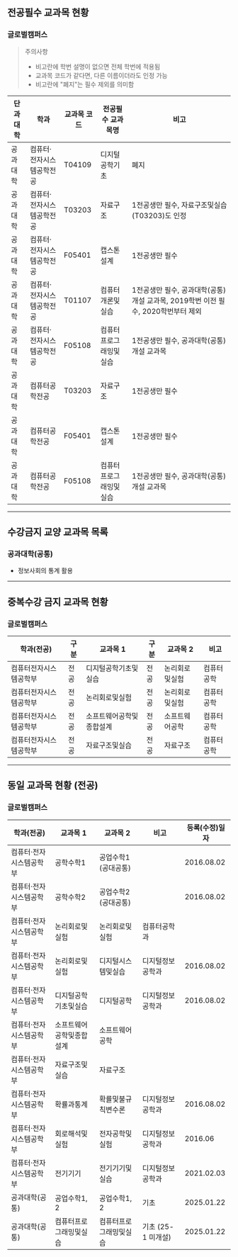 
## 전공필수 교과목 현황

### 글로벌캠퍼스

> 주의사항  
> - 비고란에 학번 설명이 없으면 전체 학번에 적용됨  
> - 교과목 코드가 같다면, 다른 이름이더라도 인정 가능  
> - 비고란에 "폐지"는 필수 제외를 의미함

| 단과대학 | 학과 | 교과목 코드 | 전공필수 교과목명 | 비고 |
| --- | --- | --- | --- | --- |
| 공과대학 | 컴퓨터·전자시스템공학전공 | T04109 | 디지털공학기초 | 폐지 |
| 공과대학 | 컴퓨터·전자시스템공학전공 | T03203 | 자료구조 | 1전공생만 필수, 자료구조및실습(T03203)도 인정 |
| 공과대학 | 컴퓨터·전자시스템공학전공 | F05401 | 캡스톤설계 | 1전공생만 필수 |
| 공과대학 | 컴퓨터·전자시스템공학전공 | T01107 | 컴퓨터개론및실습 | 1전공생만 필수, 공과대학(공통) 개설 교과목, 2019학번 이전 필수, 2020학번부터 제외 |
| 공과대학 | 컴퓨터·전자시스템공학전공 | F05108 | 컴퓨터프로그래밍및실습 | 1전공생만 필수, 공과대학(공통) 개설 교과목 |
| 공과대학 | 컴퓨터공학전공 | T03203 | 자료구조 | 1전공생만 필수 |
| 공과대학 | 컴퓨터공학전공 | F05401 | 캡스톤설계 | 1전공생만 필수 |
| 공과대학 | 컴퓨터공학전공 | F05108 | 컴퓨터프로그래밍및실습 | 1전공생만 필수, 공과대학(공통) 개설 교과목 |

---

## 수강금지 교양 교과목 목록

### 공과대학(공통)

- 정보사회의 통계 활용

---

## 중복수강 금지 교과목 현황

### 글로벌캠퍼스

| 학과(전공) | 구분 | 교과목 1 | 구분 | 교과목 2 | 비고 |
| --- | --- | --- | --- | --- | --- |
| 컴퓨터전자시스템공학부 | 전공 | 디지털공학기초및실습 | 전공 | 논리회로및실험 | 컴퓨터공학 |
| 컴퓨터전자시스템공학부 | 전공 | 논리회로및실험 | 전공 | 논리회로및실험 | 컴퓨터공학 |
| 컴퓨터전자시스템공학부 | 전공 | 소프트웨어공학및종합설계 | 전공 | 소프트웨어공학 | 컴퓨터공학 |
| 컴퓨터전자시스템공학부 | 전공 | 자료구조및실습 | 전공 | 자료구조 | 컴퓨터공학 |

---

## 동일 교과목 현황 (전공)

### 글로벌캠퍼스

| 학과(전공) | 교과목 1 | 교과목 2 | 비고 | 등록(수정)일자 |
| --- | --- | --- | --- | --- |
| 컴퓨터·전자시스템공학부 | 공학수학1 | 공업수학1 (공대공통) |  | 2016.08.02 |
| 컴퓨터·전자시스템공학부 | 공학수학2 | 공업수학2 (공대공통) |  | 2016.08.02 |
| 컴퓨터·전자시스템공학부 | 논리회로및실험 | 논리회로및실험 | 컴퓨터공학과 |  |
| 컴퓨터·전자시스템공학부 | 논리회로및실험 | 디지털시스템및실습 | 디지털정보공학과 | 2016.08.02 |
| 컴퓨터·전자시스템공학부 | 디지털공학기초및실습 | 디지털공학 | 디지털정보공학과 | 2016.08.02 |
| 컴퓨터·전자시스템공학부 | 소프트웨어공학및종합설계 | 소프트웨어공학 |  |  |
| 컴퓨터·전자시스템공학부 | 자료구조및실습 | 자료구조 |  |  |
| 컴퓨터·전자시스템공학부 | 확률과통계 | 확률및불규칙변수론 | 디지털정보공학과 | 2016.08.02 |
| 컴퓨터·전자시스템공학부 | 회로해석및실험 | 전자공학및실험 | 디지털정보공학과 | 2016.06 |
| 컴퓨터·전자시스템공학부 | 전기기기 | 전기기기및실습 | 디지털정보공학과 | 2021.02.03 |
| 공과대학(공통) | 공업수학1, 2 | 공업수학1, 2 | 기초 | 2025.01.22 |
| 공과대학(공통) | 컴퓨터프로그래밍및실습 | 컴퓨터프로그래밍및실습 | 기초 (25-1 미개설) | 2025.01.22 |
